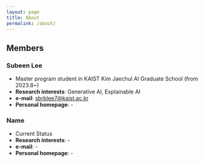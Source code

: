 ```yaml
---
layout: page
title: About
permalink: /about/
---
```

## Members

### Subeen Lee

- Master program student in KAIST Kim Jaechul AI Graduate School (from 2023.8~)
- **Research interests**: Generative AI, Explainable AI
- **e-mail**: sbrblee7@kaist.ac.kr
- **Personal homepage**: -


### Name

- Current Status
- **Research interests**: -
- **e-mail**: -
- **Personal homepage**: -

